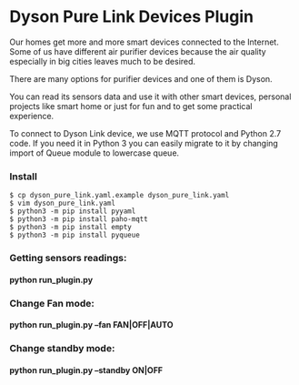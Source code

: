 # Dyson Pure Link Devices Plugin

Our homes get more and more smart devices connected to the Internet. Some of us have different air purifier devices because the air quality especially in big cities leaves much to be desired. 

There are many options for purifier devices and one of them is Dyson.

You can read its sensors data and use it with other smart devices, personal projects like smart home or just for fun and to get some practical experience.

To connect to Dyson Link device, we use MQTT protocol and Python 2.7 code. If you need it in Python 3 you can easily migrate to it by changing import of Queue module to lowercase queue.

### Install

```
$ cp dyson_pure_link.yaml.example dyson_pure_link.yaml
$ vim dyson_pure_link.yaml
$ python3 -m pip install pyyaml
$ python3 -m pip install paho-mqtt
$ python3 -m pip install empty
$ python3 -m pip install pyqueue
```

### Getting sensors readings:
#### python run_plugin.py

### Change Fan mode:
#### python run_plugin.py –fan FAN|OFF|AUTO

### Change standby mode: 
#### python run_plugin.py –standby ON|OFF
